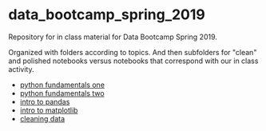 # data_bootcamp_spring_2019

Repository for in class material for Data Bootcamp Spring 2019.

Organized with folders according to topics. And then subfolders for "clean" and polished notebooks versus notebooks that correspond with our in class activity.

- [python fundamentals one](python_fundamentals_one)
- [python fundamentals two](python_fundamentals_one)
- [intro to pandas](intro_to_pandas)
- [intro to matplotlib](intro_to_matplotlib)
- [cleaning data](cleaning_data)

